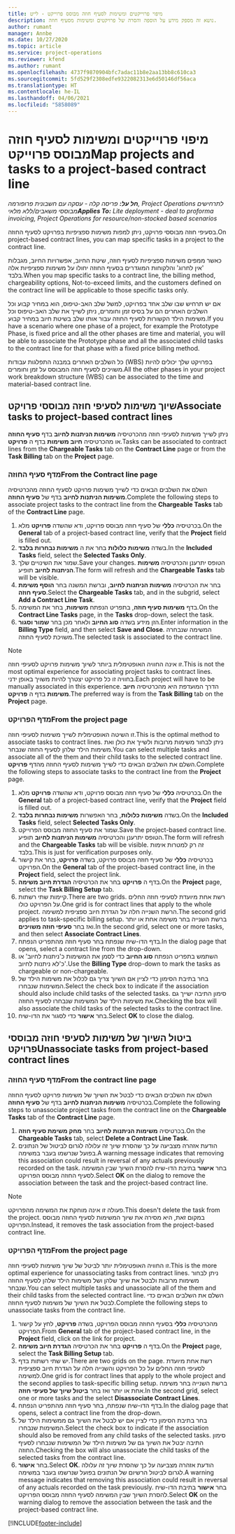 ```yaml
---
title: מיפוי פרוייקטים ומשימות לסעיף חוזה מבוסס פרוייקט - לייט
description: נושא זה מספק מידע על הוספה והסרה של פרויקטים ומשימות מסעיף חוזה.
author: rumant
manager: Annbe
ms.date: 10/27/2020
ms.topic: article
ms.service: project-operations
ms.reviewer: kfend
ms.author: rumant
ms.openlocfilehash: 4737f9870904bfc7adac11b8e2aa13bb8c610ca3
ms.sourcegitcommit: 5fd529f2308edfe9322082313e6d50146df56aca
ms.translationtype: HT
ms.contentlocale: he-IL
ms.lasthandoff: 04/06/2021
ms.locfileid: "5858089"
---
```

# <a name="map-projects-and-tasks-to-a-project-based-contract-line"></a><span data-ttu-id="449c1-103">מיפוי פרוייקטים ומשימות לסעיף חוזה מבוסס פרוייקט</span><span class="sxs-lookup"><span data-stu-id="449c1-103">Map projects and tasks to a project-based contract line</span></span> 

<span data-ttu-id="449c1-104">_**חל על:** פריסה קלה - עסקה עם חשבונית פרופורמה, Project Operations לתרחישים מבוססי משאבים/ללא מלאי_</span><span class="sxs-lookup"><span data-stu-id="449c1-104">_**Applies To:** Lite deployment - deal to proforma invoicing, Project Operations for resource/non-stocked based scenarios_</span></span>

<span data-ttu-id="449c1-105">בסעיפי חוזה מבוססי פרויקט, ניתן למפות משימות ספציפיות בפרויקט לסעיף החוזה.</span><span class="sxs-lookup"><span data-stu-id="449c1-105">On project-based contract lines, you can map specific tasks in a project to the contract line.</span></span>

<span data-ttu-id="449c1-106">כאשר ממפים משימות ספציפיות לסעיף חוזה, שיטת החיוב, אפשרויות החיוב, מגבלות 'אין לחרוג' והלקוחות המוגדרים בסעיף החוזה יחולו על משימות ספציפיות אלה בלבד.</span><span class="sxs-lookup"><span data-stu-id="449c1-106">When you map specific tasks to a contract line, the billing method, chargeability options, Not-to-exceed limits, and the customers defined on the contract line will be applicable to those specific tasks only.</span></span>

<span data-ttu-id="449c1-107">אם יש תרחיש שבו שלב אחד בפרויקט, למשל שלב האב-טיפוס, הוא במחיר קבוע וכל השלבים האחרים הם על בסיס זמן וחומרים, ניתן לשייך את שלב האב-טיפוס וכל משימות הילד הקשורות לסעיף החוזה עבור אותו שלב בשיטת חיוב במחיר קבוע.</span><span class="sxs-lookup"><span data-stu-id="449c1-107">If you have a scenario where one phase of a project, for example the Prototype Phase, is fixed price and all the other phases are time and material, you will be able to associate the Prototype phase and all the associated child tasks to the contract line for that phase with a fixed price billing method.</span></span>

<span data-ttu-id="449c1-108">כל השלבים האחרים במבנה התפלגות עבודות (WBS) בפרויקט שלך יכולים להיות משויכים לסעיף חוזה המבוסס על זמן וחומרים.</span><span class="sxs-lookup"><span data-stu-id="449c1-108">All the other phases in your project work breakdown structure (WBS) can be associated to the time and material-based contract line.</span></span>

## <a name="associate-tasks-to-project-based-contract-lines"></a><span data-ttu-id="449c1-109">שיוך משימות לסעיפי חוזה מבוססי פרויקט</span><span class="sxs-lookup"><span data-stu-id="449c1-109">Associate tasks to project-based contract lines</span></span>

<span data-ttu-id="449c1-110">ניתן לשייך משימות לסעיפי חוזה מהכרטיסיה **משימות הניתנות לחיוב** בדף **סעיף החוזה** או מהכרטיסיה **חיוב משימות** בדף ה **פרויקט**.</span><span class="sxs-lookup"><span data-stu-id="449c1-110">Tasks can be associated to contract lines from the **Chargeable Tasks** tab on the **Contract Line** page or from the **Task Billing** tab on the **Project** page.</span></span>

### <a name="from-the-contract-line-page"></a><span data-ttu-id="449c1-111">מדף סעיף החוזה</span><span class="sxs-lookup"><span data-stu-id="449c1-111">From the Contract line page</span></span>

<span data-ttu-id="449c1-112">השלם את השלבים הבאים כדי לשייך משימות פרויקט לסעיף החוזה מהכרטיסיה **משימות הניתנות לחיוב** בדף של **סעיף החוזה**.</span><span class="sxs-lookup"><span data-stu-id="449c1-112">Complete the following steps to associate project tasks to the contract line from the **Chargeable Tasks** tab of the **Contract Line** page.</span></span>

1. <span data-ttu-id="449c1-113">בכרטיסיה **כללי** של סעיף חוזה מבוסס פרויקט, ודא שהשדה **פרויקט** מלא.</span><span class="sxs-lookup"><span data-stu-id="449c1-113">On the **General** tab of a project-based contract line, verify that the **Project** field is filled out.</span></span>
2. <span data-ttu-id="449c1-114">בשדה **משימות כלולות** בחר את ה **משימות נבחרות בלבד**.</span><span class="sxs-lookup"><span data-stu-id="449c1-114">In the **Included Tasks** field, select the **Selected Tasks Only**.</span></span>
3. <span data-ttu-id="449c1-115">שמור את השינויים שלך.</span><span class="sxs-lookup"><span data-stu-id="449c1-115">Save your changes.</span></span> <span data-ttu-id="449c1-116">הטופס יתרענן והכרטיסיה **משימות הניתנות לחיוב** תופיע.</span><span class="sxs-lookup"><span data-stu-id="449c1-116">The form will refresh and the **Chargeable Tasks** tab will be visible.</span></span>
4. <span data-ttu-id="449c1-117">בחר את הכרטיסיה **משימות הניתנות לחיוב**, וברשת המשנה בחר **הוסף משימת סעיף חוזה**.</span><span class="sxs-lookup"><span data-stu-id="449c1-117">Select the **Chargeable Tasks** tab, and in the subgrid, select **Add a Contract Line Task**.</span></span>
5. <span data-ttu-id="449c1-118">בדף **משימות סעיף חוזה**, בתפריט הנפתח **משימות**, בחר את המשימה.</span><span class="sxs-lookup"><span data-stu-id="449c1-118">On the **Contract Line Tasks** page, in the **Tasks** drop-down, select the task.</span></span> 
6. <span data-ttu-id="449c1-119">הזן מידע בשדה **סוג החיוב** ולאחר מכן בחר **שמור וסגור**.</span><span class="sxs-lookup"><span data-stu-id="449c1-119">Enter information in the **Billing Type** field, and then select **Save and Close**.</span></span> <span data-ttu-id="449c1-120">המשימה שנבחרה משויכת לסעיף החוזה.</span><span class="sxs-lookup"><span data-stu-id="449c1-120">The selected task is associated to the contract line.</span></span>

> [!NOTE]
> <span data-ttu-id="449c1-121">זו אינה החוויה האופטימלית ביותר לשיוך משימות פרויקט לסעיפי חוזה.</span><span class="sxs-lookup"><span data-stu-id="449c1-121">This is not the most optimal experience for associating project tasks to contract lines.</span></span> <span data-ttu-id="449c1-122">בחוויה זו כל פרויקט יצטרך להיות משויך באופן ידני.</span><span class="sxs-lookup"><span data-stu-id="449c1-122">Each project will have to be manually associated in this experience.</span></span> <span data-ttu-id="449c1-123">הדרך המועדפת היא מהכרטיסיה **חיוב משימות** בדף ה **פרויקט**.</span><span class="sxs-lookup"><span data-stu-id="449c1-123">The preferred way is from the **Task Billing** tab on the **Project** page.</span></span>

### <a name="from-the-project-page"></a><span data-ttu-id="449c1-124">מדף הפרויקט</span><span class="sxs-lookup"><span data-stu-id="449c1-124">From the project page</span></span>

<span data-ttu-id="449c1-125">זו השיטה האופטימלית לשייך משימות לסעיפי חוזה.</span><span class="sxs-lookup"><span data-stu-id="449c1-125">This is the optimal method to associate tasks to contract lines.</span></span> <span data-ttu-id="449c1-126">ניתן לבחור משימות מרובות ולשייך את כולן ואת משימות הילד שלהן לסעיף החוזה שנבחר.</span><span class="sxs-lookup"><span data-stu-id="449c1-126">You can select multiple tasks and associate all of the them and their child tasks to the selected contract line.</span></span> <span data-ttu-id="449c1-127">השלם את השלבים הבאים כדי לשייך משימות לסעיף החוזה מהדף **פרויקט**.</span><span class="sxs-lookup"><span data-stu-id="449c1-127">Complete the following steps to associate tasks to the contract line from the **Project** page.</span></span>

1. <span data-ttu-id="449c1-128">בכרטיסיה **כללי** של סעיף חוזה מבוסס פרויקט, ודא שהשדה **פרויקט** מלא.</span><span class="sxs-lookup"><span data-stu-id="449c1-128">On the **General** tab of a project-based contract line, verify that the **Project** field is filled out.</span></span>
2. <span data-ttu-id="449c1-129">בשדה **משימות כלולות**, בחר האפשרות **משימות נבחרות בלבד**.</span><span class="sxs-lookup"><span data-stu-id="449c1-129">On the **Included Tasks** field, select **Selected Tasks Only**.</span></span>
3. <span data-ttu-id="449c1-130">שמור את סעיף החוזה מבוסס הפרוייקט.</span><span class="sxs-lookup"><span data-stu-id="449c1-130">Save the project-based contract line.</span></span> <span data-ttu-id="449c1-131">הטופס יתרענן והכרטיסיה **משימות הניתנות לחיוב** תופיע.</span><span class="sxs-lookup"><span data-stu-id="449c1-131">The form will refresh and the **Chargeable Tasks** tab will be visible.</span></span> <span data-ttu-id="449c1-132">זה רק למטרות אימות בלבד.</span><span class="sxs-lookup"><span data-stu-id="449c1-132">This is just for verification purposes only.</span></span>
4. <span data-ttu-id="449c1-133">בכרטיסיה **כללי** של סעיף חוזה מבוסס פרויקט, בשדה **פרויקט**, בחר את קישור הפרויקט.</span><span class="sxs-lookup"><span data-stu-id="449c1-133">On the **General** tab of the project-based contract line, in the **Project** field, select the project link.</span></span>
5. <span data-ttu-id="449c1-134">בדף ה **פרויקט** בחר את הכרטיסיה **הגדרת חיוב משימה**.</span><span class="sxs-lookup"><span data-stu-id="449c1-134">On the **Project** page, select the **Task Billing Setup** tab.</span></span>
6. <span data-ttu-id="449c1-135">קיימות שתי רשתות.</span><span class="sxs-lookup"><span data-stu-id="449c1-135">There are two grids.</span></span> <span data-ttu-id="449c1-136">רשת אחת מיועדת לסעיפי חוזה החלים על הפרויקט כולו.</span><span class="sxs-lookup"><span data-stu-id="449c1-136">One grid is for contract lines that apply to the whole project.</span></span> <span data-ttu-id="449c1-137">הרשת השנייה חלה על הגדרת חיוב ספציפית למשימה.</span><span class="sxs-lookup"><span data-stu-id="449c1-137">The second grid applies to task-specific billing setup.</span></span> <span data-ttu-id="449c1-138">ברשת השנייה בחר משימה אחת או יותר ואז בחר **סעיפי חוזה משויכים**.</span><span class="sxs-lookup"><span data-stu-id="449c1-138">In the second grid, select one or more tasks, and then select **Associate Contract Lines**.</span></span>
7. <span data-ttu-id="449c1-139">בדף הדו-שיח שנפתח בחר סעיף חוזה מהתפריט הנפתח.</span><span class="sxs-lookup"><span data-stu-id="449c1-139">In the dialog page that opens, select a contract line from the drop-down.</span></span>
8. <span data-ttu-id="449c1-140">השתמש בתפריט הנפתח **סוג החיוב** כדי לסמן את המשימות כ'ניתנות לחיוב' או כ'לא ניתנות לחיוב'.</span><span class="sxs-lookup"><span data-stu-id="449c1-140">Use the **Billing Type** drop-down to mark the tasks as chargeable or non-chargeable.</span></span>
9. <span data-ttu-id="449c1-141">בחר בתיבת הסימון כדי לציין אם השיוך צריך גם לכלול את משימות הילד של המשימות שנבחרו.</span><span class="sxs-lookup"><span data-stu-id="449c1-141">Select the check box to indicate if the association should also include child tasks of the selected tasks.</span></span> <span data-ttu-id="449c1-142">סימון התיבה ישייך גם את משימות הילד של המשימות שנבחרו לסעיף החוזה.</span><span class="sxs-lookup"><span data-stu-id="449c1-142">Checking the box will also associate the child tasks of the selected tasks to the contract line.</span></span>
10. <span data-ttu-id="449c1-143">בחר **אישור** כדי לסגור את הדו-שיח.</span><span class="sxs-lookup"><span data-stu-id="449c1-143">Select **OK** to close the dialog.</span></span>

## <a name="unassociate-tasks-from-project-based-contract-lines"></a><span data-ttu-id="449c1-144">ביטול השיוך של משימות לסעיפי חוזה מבוססי פרויקט</span><span class="sxs-lookup"><span data-stu-id="449c1-144">Unassociate tasks from project-based contract lines</span></span>

### <a name="from-the-contract-line-page"></a><span data-ttu-id="449c1-145">מדף סעיף החוזה</span><span class="sxs-lookup"><span data-stu-id="449c1-145">From the contract line page</span></span>

<span data-ttu-id="449c1-146">השלם את השלבים הבאים כדי לבטל את השיוך של משימות פרויקט לסעיף החוזה בכרטיסיה **משימות הניתנות לחיוב** בדף של **סעיף החוזה**.</span><span class="sxs-lookup"><span data-stu-id="449c1-146">Complete the following steps to unassociate project tasks from the contract line on the **Chargeable Tasks** tab of the **Contract Line** page.</span></span>

1. <span data-ttu-id="449c1-147">בכרטיסיה **משימות הניתנות לחיוב** בחר **מחק משימת סעיף חוזה**.</span><span class="sxs-lookup"><span data-stu-id="449c1-147">On the **Chargeable Tasks** tab, select **Delete a Contract Line Task**.</span></span>
2. <span data-ttu-id="449c1-148">הודעת אזהרה מצביעה על כך שהסרת שיוך זה עלולה לגרום לביטול של הנתונים בפועל שנרשמו בעבר במשימה.</span><span class="sxs-lookup"><span data-stu-id="449c1-148">A warning message indicates that removing this association could result in reversal of any actuals previously recorded on the task.</span></span> <span data-ttu-id="449c1-149">בחר **אישור** בתיבת הדו-שיח להסרת השיוך שבין המשימה לסעיף החוזה מבוסס הפרויקט.</span><span class="sxs-lookup"><span data-stu-id="449c1-149">Select **OK** on the dialog to remove the association between the task and the project-based contract line.</span></span> 

> [!NOTE]
> <span data-ttu-id="449c1-150">פעולה זו אינה מוחקת את המשימה מהפרויקט.</span><span class="sxs-lookup"><span data-stu-id="449c1-150">This doesn't delete the task from the project.</span></span> <span data-ttu-id="449c1-151">במקום זאת, היא מסירה את שיוך המשימות לסעיף החוזה מבוסס הפרויקט.</span><span class="sxs-lookup"><span data-stu-id="449c1-151">Instead, it removes the task association from the project-based contract line.</span></span>

### <a name="from-the-project-page"></a><span data-ttu-id="449c1-152">מדף הפרויקט</span><span class="sxs-lookup"><span data-stu-id="449c1-152">From the project page</span></span>

<span data-ttu-id="449c1-153">זו החוויה האופטימלית יותר לביטל של שיוך משימות לסעיפי חוזה.</span><span class="sxs-lookup"><span data-stu-id="449c1-153">This is the more optimal experience for unassociating tasks from contract lines.</span></span> <span data-ttu-id="449c1-154">ניתן לבחור משימות מרובות ולבטל את שיוך שלהן ושל משימות הילד שלהן לסעיף החוזה שנבחר.</span><span class="sxs-lookup"><span data-stu-id="449c1-154">You can select multiple tasks and unassociate all of the them and their child tasks from the selected contract line.</span></span> <span data-ttu-id="449c1-155">השלם את השלבים הבאים כדי לבטל את השיוך של משימות לסעיף החוזה.</span><span class="sxs-lookup"><span data-stu-id="449c1-155">Complete the following steps to unassociate tasks from the contract line.</span></span>

1. <span data-ttu-id="449c1-156">מהכרטיסיה **כללי** בסעיף החוזה מבוסס הפרויקט, בשדה **פרויקט**, לחץ על קישור הפרויקט.</span><span class="sxs-lookup"><span data-stu-id="449c1-156">From **General** tab of the project-based contract line, in the **Project** field, click on the link for project.</span></span>
2. <span data-ttu-id="449c1-157">בדף ה **פרויקט** בחר את הכרטיסיה **הגדרת חיוב משימה**.</span><span class="sxs-lookup"><span data-stu-id="449c1-157">On the **Project** page, select the **Task Billing Setup** tab.</span></span>
3. <span data-ttu-id="449c1-158">יש שתי רשתות בדף.</span><span class="sxs-lookup"><span data-stu-id="449c1-158">There are two grids on the page.</span></span> <span data-ttu-id="449c1-159">רשת אחת מיועדת לסעיפי חוזה החלים על כל הפרויקט והשנייה חלה על הגדרת חיוב ספציפית למשימה.</span><span class="sxs-lookup"><span data-stu-id="449c1-159">One grid is for contract lines that apply to the whole project and the second applies to task-specific billing setup.</span></span> <span data-ttu-id="449c1-160">ברשת השנייה בחר משימה אחת או יותר ואז בחר **ביטול שיוך של סעיפי חוזה**.</span><span class="sxs-lookup"><span data-stu-id="449c1-160">In the second grid, select one or more tasks and the select **Disassociate Contract Lines**.</span></span>
4. <span data-ttu-id="449c1-161">בדף הדו-שיח שנפתח, בחר סעיף חוזה מהתפריט הנפתח.</span><span class="sxs-lookup"><span data-stu-id="449c1-161">In the  dialog page that opens, select a contract line from the drop-down.</span></span>
5. <span data-ttu-id="449c1-162">בחר בתיבת הסימון כדי לציין אם יש לבטל את השיוך גם ממשימות הילד של המשימות שנבחרו.</span><span class="sxs-lookup"><span data-stu-id="449c1-162">Select the check box to indicate if the association should also be removed from any child tasks of the selected tasks.</span></span> <span data-ttu-id="449c1-163">סימון התיבה יבטל את השיוך גם של משימות הילד של המשימות שנבחרו לסעיף החוזה.</span><span class="sxs-lookup"><span data-stu-id="449c1-163">Checking the box will also unassociate the child tasks of the selected tasks from the contract line.</span></span>
6. <span data-ttu-id="449c1-164">בחר **אישור**.</span><span class="sxs-lookup"><span data-stu-id="449c1-164">Select **OK**.</span></span> <span data-ttu-id="449c1-165">הודעת אזהרה מצביעה על כך שהסרת שיוך זה עלולה לגרום לביטול הרשיום של הנתונים בפועל שנרשמו בעבר במשימה.</span><span class="sxs-lookup"><span data-stu-id="449c1-165">A warning message indicates that removing this association could result in reversal of any actuals recorded on the task previously.</span></span> <span data-ttu-id="449c1-166">בחר **אישור** בתיבת הדו-שיח להסרת השיוך שבין המשימה לסעיף החוזה מבוסס הפרויקט.</span><span class="sxs-lookup"><span data-stu-id="449c1-166">Select **OK** on the warning dialog to remove the association between the task and the project-based contract line.</span></span>


[!INCLUDE[footer-include](../../includes/footer-banner.md)]
